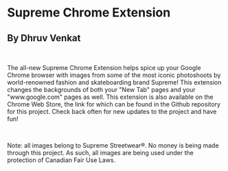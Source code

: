 <h1>Supreme Chrome Extension</h1>
<h2>By Dhruv Venkat</h2>

<br>

<p>The all-new Supreme Chrome Extension helps spice up your Google Chrome browser with images from some of the most iconic photoshoots by world-renowned fashion and skateboarding brand Supreme! This extension changes the backgrounds of both your "New Tab" pages and your "www.google.com" pages as well. This extension is also available on the Chrome Web Store, the link for which can be found in the Github repository for this project. Check back often for new updates to the project and have fun!</p>

<br>

<p>Note: all images belong to Supreme Streetwear®. No money is being made through this project. As such, all images are being used under the protection of Canadian Fair Use Laws.</p>
